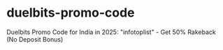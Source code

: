 # duelbits-promo-code
Duelbits Promo Code for India in 2025: "infotoplist" - Get 50% Rakeback (No Deposit Bonus) 

